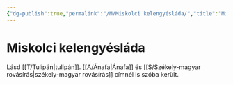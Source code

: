 ```yaml
---
{"dg-publish":true,"permalink":"/M/Miskolci kelengyésláda/","title":"Miskolci kelengyésláda","tags":["formatted🟢"],"created":"2023-10-05T11:57","updated":"2023-10-05T11:57"}
---
```



# Miskolci kelengyésláda



Lásd [[T/Tulipán\|tulipán]]. [[A/Ánafa\|Ánafa]] és [[S/Székely-magyar rovásírás\|székely-magyar rovásírás]] címnél is szóba került.  